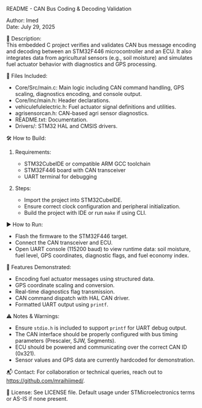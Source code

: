 README - CAN Bus Coding & Decoding Validation

Author: Imed  
Date: July 29, 2025  

📌 Description:  
This embedded C project verifies and validates CAN bus message encoding and decoding between an STM32F446 microcontroller and an ECU. It also integrates data from agricultural sensors (e.g., soil moisture) and simulates fuel actuator behavior with diagnostics and GPS processing.

📁 Files Included:
- Core/Src/main.c: Main logic including CAN command handling, GPS scaling, diagnostics encoding, and console output.
- Core/Inc/main.h: Header declarations.
- vehiculefulelectric.h: Fuel actuator signal definitions and utilities.
- agrisensorcan.h: CAN-based agri sensor diagnostics.
- README.txt: Documentation.
- Drivers/: STM32 HAL and CMSIS drivers.

🛠️ How to Build:
1. Requirements:  
   - STM32CubeIDE or compatible ARM GCC toolchain  
   - STM32F446 board with CAN transceiver  
   - UART terminal for debugging  

2. Steps:  
   - Import the project into STM32CubeIDE.  
   - Ensure correct clock configuration and peripheral initialization.  
   - Build the project with IDE or run `make` if using CLI.

▶️ How to Run:
- Flash the firmware to the STM32F446 target.  
- Connect the CAN transceiver and ECU.  
- Open UART console (115200 baud) to view runtime data: soil moisture, fuel level, GPS coordinates, diagnostic flags, and fuel economy index.

🔗 Features Demonstrated:
- Encoding fuel actuator messages using structured data.
- GPS coordinate scaling and conversion.
- Real-time diagnostics flag transmission.
- CAN command dispatch with HAL CAN driver.
- Formatted UART output using `printf`.

⚠️ Notes & Warnings:
- Ensure `stdio.h` is included to support `printf` for UART debug output.
- The CAN interface should be properly configured with bus timing parameters (Prescaler, SJW, Segments).
- ECU should be powered and communicating over the correct CAN ID (0x321).
- Sensor values and GPS data are currently hardcoded for demonstration.

📬 Contact:
For collaboration or technical queries, reach out to https://github.com/mraihiimed/.

📜 License:
See LICENSE file. Default usage under STMicroelectronics terms or AS-IS if none present.
